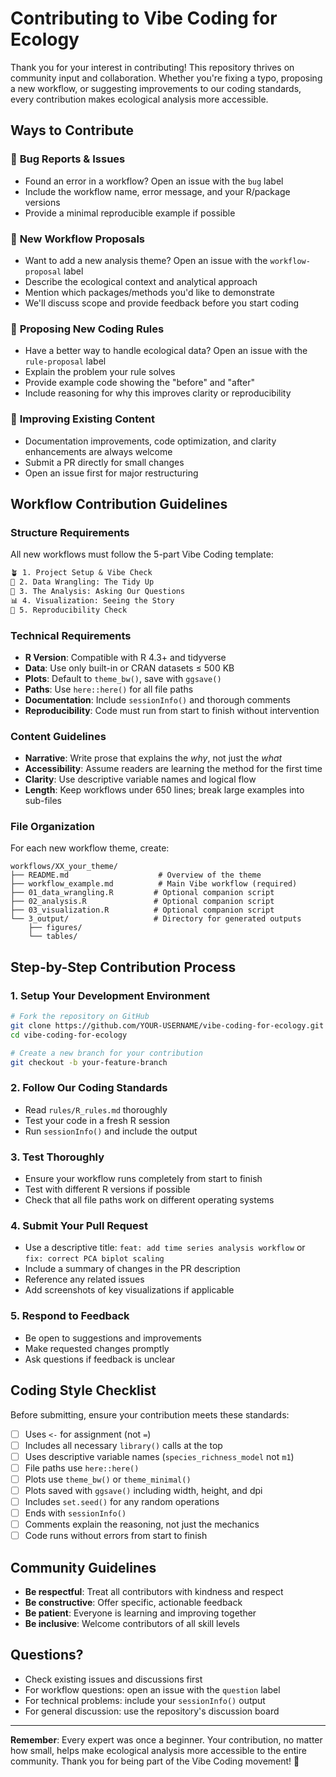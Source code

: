 # Contributing to Vibe Coding for Ecology

Thank you for your interest in contributing! This repository thrives on community input and collaboration. Whether you're fixing a typo, proposing a new workflow, or suggesting improvements to our coding standards, every contribution makes ecological analysis more accessible.

## Ways to Contribute

### 🐛 **Bug Reports & Issues**
- Found an error in a workflow? Open an issue with the `bug` label
- Include the workflow name, error message, and your R/package versions
- Provide a minimal reproducible example if possible

### 🌱 **New Workflow Proposals**
- Want to add a new analysis theme? Open an issue with the `workflow-proposal` label
- Describe the ecological context and analytical approach
- Mention which packages/methods you'd like to demonstrate
- We'll discuss scope and provide feedback before you start coding

### 📏 **Proposing New Coding Rules**
- Have a better way to handle ecological data? Open an issue with the `rule-proposal` label
- Explain the problem your rule solves
- Provide example code showing the "before" and "after"
- Include reasoning for why this improves clarity or reproducibility

### 🔧 **Improving Existing Content**
- Documentation improvements, code optimization, and clarity enhancements are always welcome
- Submit a PR directly for small changes
- Open an issue first for major restructuring

## Workflow Contribution Guidelines

### **Structure Requirements**
All new workflows must follow the 5-part Vibe Coding template:

```markdown
🪴 1. Project Setup & Vibe Check
🧹 2. Data Wrangling: The Tidy Up  
🔬 3. The Analysis: Asking Our Questions
📊 4. Visualization: Seeing the Story
🧬 5. Reproducibility Check
```

### **Technical Requirements**
- **R Version**: Compatible with R 4.3+ and tidyverse
- **Data**: Use only built-in or CRAN datasets ≤ 500 KB
- **Plots**: Default to `theme_bw()`, save with `ggsave()`
- **Paths**: Use `here::here()` for all file paths
- **Documentation**: Include `sessionInfo()` and thorough comments
- **Reproducibility**: Code must run from start to finish without intervention

### **Content Guidelines**
- **Narrative**: Write prose that explains the *why*, not just the *what*
- **Accessibility**: Assume readers are learning the method for the first time
- **Clarity**: Use descriptive variable names and logical flow
- **Length**: Keep workflows under 650 lines; break large examples into sub-files

### **File Organization**
For each new workflow theme, create:

```
workflows/XX_your_theme/
├── README.md                    # Overview of the theme
├── workflow_example.md          # Main Vibe workflow (required)
├── 01_data_wrangling.R         # Optional companion script
├── 02_analysis.R               # Optional companion script  
├── 03_visualization.R          # Optional companion script
└── 3_output/                   # Directory for generated outputs
    ├── figures/
    └── tables/
```

## Step-by-Step Contribution Process

### **1. Setup Your Development Environment**
```bash
# Fork the repository on GitHub
git clone https://github.com/YOUR-USERNAME/vibe-coding-for-ecology.git
cd vibe-coding-for-ecology

# Create a new branch for your contribution
git checkout -b your-feature-branch
```

### **2. Follow Our Coding Standards**
- Read `rules/R_rules.md` thoroughly
- Test your code in a fresh R session
- Run `sessionInfo()` and include the output

### **3. Test Thoroughly**
- Ensure your workflow runs completely from start to finish
- Test with different R versions if possible
- Check that all file paths work on different operating systems

### **4. Submit Your Pull Request**
- Use a descriptive title: `feat: add time series analysis workflow` or `fix: correct PCA biplot scaling`
- Include a summary of changes in the PR description
- Reference any related issues
- Add screenshots of key visualizations if applicable

### **5. Respond to Feedback**
- Be open to suggestions and improvements
- Make requested changes promptly
- Ask questions if feedback is unclear

## Coding Style Checklist

Before submitting, ensure your contribution meets these standards:

- [ ] Uses `<-` for assignment (not `=`)
- [ ] Includes all necessary `library()` calls at the top
- [ ] Uses descriptive variable names (`species_richness_model` not `m1`)
- [ ] File paths use `here::here()`
- [ ] Plots use `theme_bw()` or `theme_minimal()`
- [ ] Plots saved with `ggsave()` including width, height, and dpi
- [ ] Includes `set.seed()` for any random operations
- [ ] Ends with `sessionInfo()`
- [ ] Comments explain the reasoning, not just the mechanics
- [ ] Code runs without errors from start to finish

## Community Guidelines

- **Be respectful**: Treat all contributors with kindness and respect
- **Be constructive**: Offer specific, actionable feedback
- **Be patient**: Everyone is learning and improving together
- **Be inclusive**: Welcome contributors of all skill levels

## Questions?

- Check existing issues and discussions first
- For workflow questions: open an issue with the `question` label  
- For technical problems: include your `sessionInfo()` output
- For general discussion: use the repository's discussion board

---

**Remember**: Every expert was once a beginner. Your contribution, no matter how small, helps make ecological analysis more accessible to the entire community. Thank you for being part of the Vibe Coding movement! 🌱

